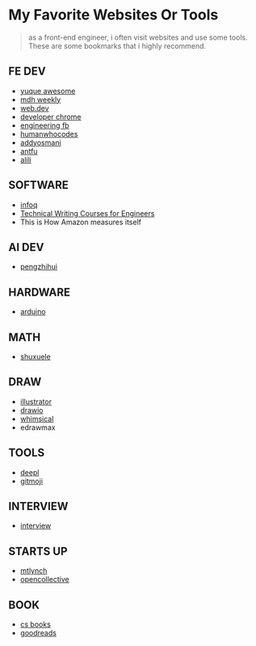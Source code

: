 # My Favorite Websites Or Tools
> as a front-end engineer, i often visit websites and use some tools. These are some bookmarks that i highly recommend.

## FE DEV
+ [yuque awesome](https://www.yuque.com/awesome) 
+ [mdh weekly](https://www.yuque.com/mdh/weekly/euomv7)
+ [web.dev](https://web.dev/blog/)
+ [developer chrome](https://developer.chrome.com/)
+ [engineering fb](https://engineering.fb.com/web/facebook-redesign/)
+ [humanwhocodes](https://humanwhocodes.com/)
+ [addyosmani](https://addyosmani.com/)
+ [antfu](https://antfu.me/)
+ [alili](https://alili.tech/archive/) 

## SOFTWARE
+ [infoq](https://www.infoq.cn/)
+ [Technical Writing Courses for Engineers](https://medium.learningbyshipping.com/writing-is-thinking-an-annotated-twitter-thread-2a75fe07fade)
+ This is How Amazon measures itself

## AI DEV
+ [pengzhihui](http://www.pengzhihui.xyz/)

## HARDWARE 
+ [arduino](https://www.arduino.cn/thread-7793-1-1.html)

## MATH 
+ [shuxuele](https://www.shuxuele.com/data/confidence-interval.html)

## DRAW
+ [illustrator](https://www.adobe.com/products/illustrator.html) 
+ [drawio](https://app.diagrams.net/?src=about#HXingMXTeam%2Fgraph%2Fmaster%2FUntitled%20Diagram.drawio	)
+ [whimsical](https://whimsical.com)
+ edrawmax

## TOOLS
+ [deepl](https://www.deepl.com/translator)
+ [gitmoji](https://gitmoji.dev/)

## INTERVIEW
+ [interview](https://github.com/jwasham/coding-interview-univerity)

## STARTS UP
+ [mtlynch](https://mtlynch.io/)
+ [opencollective](https://opencollective.com/)

## BOOK
+ [cs books](https://github.com/forthespada/CS-Books)
+ [goodreads](https://www.goodreads.com/)
